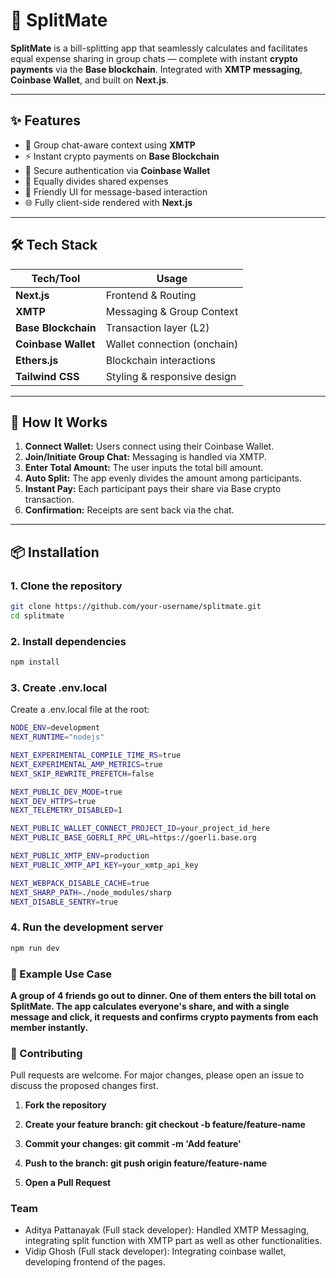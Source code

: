 # 🚀 SplitMate

**SplitMate** is a bill-splitting app that seamlessly calculates and facilitates equal expense sharing in group chats — complete with instant **crypto payments** via the **Base blockchain**. Integrated with **XMTP messaging**, **Coinbase Wallet**, and built on **Next.js**.

---

## ✨ Features

- 👥 Group chat-aware context using **XMTP**
- ⚡ Instant crypto payments on **Base Blockchain**
- 🔐 Secure authentication via **Coinbase Wallet**
- 🧮 Equally divides shared expenses
- 💬 Friendly UI for message-based interaction
- 🌐 Fully client-side rendered with **Next.js**

---

## 🛠 Tech Stack

| Tech/Tool         | Usage                         |
|------------------|-------------------------------|
| **Next.js**       | Frontend & Routing            |
| **XMTP**          | Messaging & Group Context     |
| **Base Blockchain** | Transaction layer (L2)     |
| **Coinbase Wallet** | Wallet connection (onchain) |
| **Ethers.js**     | Blockchain interactions       |
| **Tailwind CSS**  | Styling & responsive design   |

---

## 🔧 How It Works

1. **Connect Wallet:** Users connect using their Coinbase Wallet.
2. **Join/Initiate Group Chat:** Messaging is handled via XMTP.
3. **Enter Total Amount:** The user inputs the total bill amount.
4. **Auto Split:** The app evenly divides the amount among participants.
5. **Instant Pay:** Each participant pays their share via Base crypto transaction.
6. **Confirmation:** Receipts are sent back via the chat.

---

## 📦 Installation

### 1. Clone the repository

```bash
git clone https://github.com/your-username/splitmate.git
cd splitmate
```

### 2. Install dependencies
```bash
npm install
```

### 3. Create .env.local
Create a .env.local file at the root:
```bash
NODE_ENV=development
NEXT_RUNTIME="nodejs"

NEXT_EXPERIMENTAL_COMPILE_TIME_RS=true
NEXT_EXPERIMENTAL_AMP_METRICS=true
NEXT_SKIP_REWRITE_PREFETCH=false

NEXT_PUBLIC_DEV_MODE=true
NEXT_DEV_HTTPS=true
NEXT_TELEMETRY_DISABLED=1

NEXT_PUBLIC_WALLET_CONNECT_PROJECT_ID=your_project_id_here
NEXT_PUBLIC_BASE_GOERLI_RPC_URL=https://goerli.base.org

NEXT_PUBLIC_XMTP_ENV=production
NEXT_PUBLIC_XMTP_API_KEY=your_xmtp_api_key

NEXT_WEBPACK_DISABLE_CACHE=true
NEXT_SHARP_PATH=./node_modules/sharp
NEXT_DISABLE_SENTRY=true
```

### 4. Run the development server
```bash
npm run dev
```

### 🧾 Example Use Case
**A group of 4 friends go out to dinner. One of them enters the bill total on SplitMate. The app calculates everyone's share, and with a single message and click, it requests and confirms crypto payments from each member instantly.**

### 🤝 Contributing
Pull requests are welcome. For major changes, please open an issue to discuss the proposed changes first.

1. **Fork the repository**

2. **Create your feature branch: git checkout -b feature/feature-name**

3. **Commit your changes: git commit -m 'Add feature'**

4. **Push to the branch: git push origin feature/feature-name**

5. **Open a Pull Request**

### Team
- Aditya Pattanayak (Full stack developer): Handled XMTP Messaging, integrating split function with XMTP part as well as other functionalities.
- Vidip Ghosh (Full stack developer): Integrating coinbase wallet, developing frontend of the pages.
